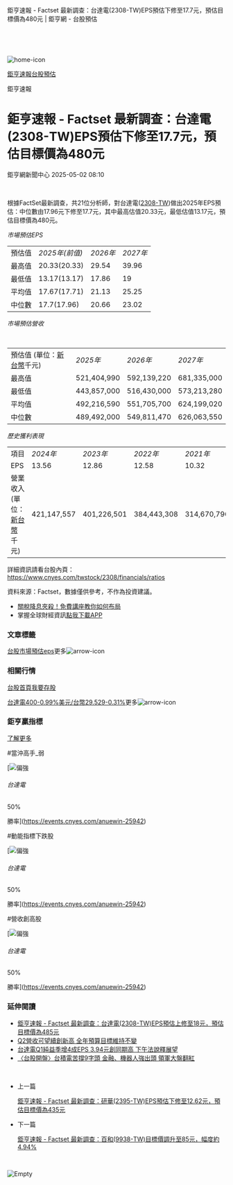 鉅亨速報 - Factset 最新調查：台達電(2308-TW)EPS預估下修至17.7元，預估目標價為480元 | 鉅亨網 - 台股預估

‌

‌

![home-icon](/assets/icons/breadCrumb/symbol-icon-home.svg)

[鉅亨速報](/news/cat/anue_live)[台股預估](/news/cat/tw_forecast)

鉅亨速報

# 鉅亨速報 - Factset 最新調查：台達電(2308-TW)EPS預估下修至17.7元，預估目標價為480元

鉅亨網新聞中心 2025-05-02 08:10

‌

根據FactSet最新調查，共21位分析師，對台達電([2308-TW](https://www.cnyes.com/twstock/2308))做出2025年EPS預估：中位數由17.96元下修至17.7元，其中最高估值20.33元，最低估值13.17元，預估目標價為480元。

*市場預估EPS*

|  |  |  |  |
| --- | --- | --- | --- |
| 預估值 | *2025年(前值)* | *2026年* | *2027年* |
| 最高值 | 20.33(20.33) | 29.54 | 39.96 |
| 最低值 | 13.17(13.17) | 17.86 | 19 |
| 平均值 | 17.67(17.71) | 21.13 | 25.25 |
| 中位數 | 17.7(17.96) | 20.66 | 23.02 |

*市場預估營收*

‌

|  |  |  |  |
| --- | --- | --- | --- |
| 預估值 (單位：[新台幣](https://invest.cnyes.com/forex/detail/usdtwd)千元) | *2025年* | *2026年* | *2027年* |
| 最高值 | 521,404,990 | 592,139,220 | 681,335,000 |
| 最低值 | 443,857,000 | 516,430,000 | 573,213,280 |
| 平均值 | 492,216,590 | 551,705,700 | 624,199,020 |
| 中位數 | 489,492,000 | 549,811,470 | 626,063,550 |

*歷史獲利表現*

|  |  |  |  |  |
| --- | --- | --- | --- | --- |
| 項目 | *2024年* | *2023年* | *2022年* | *2021年* |
| EPS | 13.56 | 12.86 | 12.58 | 10.32 |
| 營業收入 (單位：[新台幣](https://invest.cnyes.com/forex/detail/usdtwd)千元) | 421,147,557 | 401,226,501 | 384,443,308 | 314,670,796 |

詳細資訊請看台股內頁：  
<https://www.cnyes.com/twstock/2308/financials/ratios>

資料來源：Factset，數據僅供參考，不作為投資建議。

* [關稅降息夾殺！免費講座教你如何布局](https://www.rsc.com.tw/Cnyes_RSC/SeminarBooking2025InvestmentOutlook.aspx?utm_source=anue&utm_medium=usstocks_end)
* 掌握全球財經資訊[點我下載APP](http://www.cnyes.com/app/?utm_source=mweb&utm_medium=HamMenuBanner&utm_campaign=fixed&utm_content=entr)

### 文章標籤

[台股](https://news.cnyes.com/tag/台股 "台股")[市場預估](https://news.cnyes.com/tag/市場預估 "市場預估")[eps](https://news.cnyes.com/tag/eps "eps")更多![arrow-icon](/assets/icons/arrows/arrow-down.svg)

### 相關行情

[台股首頁](https://www.cnyes.com/twstock)[我要存股](https://supr.link/8OHaU)

[台達電400-0.99%](https://www.cnyes.com/twstock/2308)[美元/台幣29.529-0.31%](https://invest.cnyes.com/forex/detail/USDTWD)更多![arrow-icon](/assets/icons/arrows/arrow-down.svg)

### 鉅亨贏指標

[了解更多](https://events.cnyes.com/anuewin-25942)

#當沖高手\_弱

[![偏強](/assets/icons/win-indicator/long.svg)

###### 台達電

50%

勝率](https://events.cnyes.com/anuewin-25942)

#動能指標下跌股

[![偏強](/assets/icons/win-indicator/long.svg)

###### 台達電

50%

勝率](https://events.cnyes.com/anuewin-25942)

#營收創高股

[![偏強](/assets/icons/win-indicator/long.svg)

###### 台達電

50%

勝率](https://events.cnyes.com/anuewin-25942)

### 延伸閱讀

* [鉅亨速報 - Factset 最新調查：台達電(2308-TW)EPS預估上修至18元，預估目標價為485元](/news/id/5957441)
* [Q2營收可望續創新高 全年預算目標維持不變](/news/id/5957022)
* [台達電Q1純益季增4成EPS 3.94元創同期高 下午法說釋展望](/news/id/5955776)
* [〈台股開盤〉台積電苦撐9字頭 金融、機器人強出頭 領軍大盤翻紅](/news/id/5955619)

‌

* 上一篇

  [鉅亨速報 - Factset 最新調查：研華(2395-TW)EPS預估下修至12.62元，預估目標價為435元](/news/id/5958474)
* 下一篇

  [鉅亨速報 - Factset 最新調查：百和(9938-TW)目標價調升至85元，幅度約4.94%](/news/id/5957505)

‌

![Empty](/assets/icons/skeleton/empty-image.svg)

‌